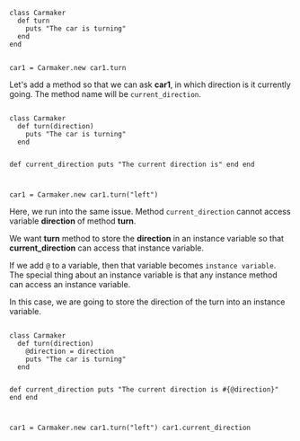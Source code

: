 <codeblock language="ruby" type="lesson">
<code>
class Carmaker
  def turn
    puts "The car is turning"
  end
end

car1 = Carmaker.new
car1.turn
</code>
</codeblock>

Let's add a method so that we
can ask **car1**, in which direction
is it currently going.
The method name will be `current_direction`.

<codeblock language="ruby" type="lesson">
<code>
class Carmaker
  def turn(direction)
    puts "The car is turning"
  end

  def current_direction
    puts "The current direction is"
  end
end

car1 = Carmaker.new
car1.turn("left")
</code>
</codeblock>

Here, we run into the same issue.
Method `current_direction` cannot access
variable **direction** of method **turn**.

We want **turn** method to
store the **direction**
in an instance variable so that
**current_direction** can
access that instance variable.

If we add `@` to a variable,
then that variable becomes
`instance variable`.
The special thing about an
instance variable is that any
instance method can access an
instance variable.

In this case, we are going
to store the direction of
the turn into an instance variable.

<codeblock language="ruby" type="lesson">
<code>
class Carmaker
  def turn(direction)
    @direction = direction
    puts "The car is turning"
  end

  def current_direction
    puts "The current direction is #{@direction}"
  end
end

car1 = Carmaker.new
car1.turn("left")
car1.current_direction
</code>
</codeblock>
